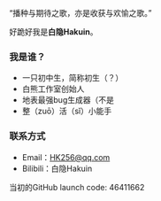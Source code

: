 “播种与期待之歌，亦是收获与欢愉之歌。”

好跪好我是**白隐Hakuin**。

### 我是谁？
- 一只初中生，简称初生（？）
- 白熊工作室创始人
- 地表最强bug生成器（不是
- 整（zuō）活（sǐ）小能手

### 联系方式
- Email：HK256@qq.com
- Bilibili：白隐Hakuin

当初的GitHub launch code: 46411662

<!---
Hakuin123/Hakuin123 is a ✨ special ✨ repository because its `README.md` (this file) appears on your GitHub profile.
You can click the Preview link to take a look at your changes.
--->
